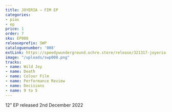 ```yaml
---
title: JOYERIA – FIM EP
categories:
- pias
- ep
price: 1
order: 7
sku: EP008
releaseprefix: SWP
cataloguenumber: '008'
extLink: https://speedywunderground.ochre.store/release/321317-joyeria-fim
image: "/uploads/swp008.png"
tracks:
- name: Wild Joy
- name: Death
- name: Colour Film
- name: Performance Review
- name: Decisions
- name: 9 to 5
---
```


12” EP released 2nd December 2022